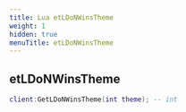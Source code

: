 ```yaml
---
title: Lua etLDoNWinsTheme
weight: 1
hidden: true
menuTitle: etLDoNWinsTheme
---
```

## etLDoNWinsTheme
```lua
client:GetLDoNWinsTheme(int theme); -- int
```